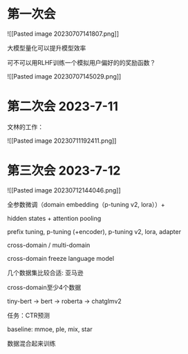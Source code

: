 # 第一次会

![[Pasted image 20230707141807.png]]

大模型量化可以提升模型效率

可不可以用RLHF训练一个模拟用户偏好的的奖励函数？

![[Pasted image 20230707145029.png]]

# 第二次会 2023-7-11

文林的工作：

![[Pasted image 20230711192411.png]]

# 第三次会 2023-7-12

![[Pasted image 20230712144046.png]]



全参数微调（domain embedding（p-tuning v2, lora））+ 

hidden states + attention pooling

prefix tuning, p-tuning (+encoder), p-tuning v2, lora, adapter

cross-domain / multi-domain


cross-domain freeze language model


几个数据集比较合适: 亚马逊

cross-domain至少4个数据

tiny-bert -> bert -> roberta -> chatglmv2

任务：CTR预测

baseline: mmoe, ple, mix, star

数据混合起来训练

